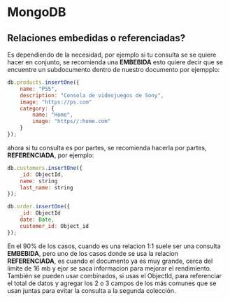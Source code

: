 # MongoDB

## Relaciones embedidas o referenciadas?

Es dependiendo de la necesidad, por ejemplo si tu consulta se se quiere hacer en conjunto, se recomienda una **EMBEBIDA** esto quiere decir que se encuentre un subdocumento dentro de nuestro documento por ejempplo:

```js
db.products.insertOne({
    name: "PS5",
    description: "Consola de videojuegos de Sony",
    image: "https://ps.com"
    category: {
        name: "Home",
        image: "https//:home.com"
    }
});
```

ahora si tu consulta es por partes, se recomienda hacerla por partes, **REFERENCIADA**, por ejemplo:

```js
db.customers.insertOne({
    _id: ObjectId,
    name: string
    last_name: string
});

db.order.insertOne({
    _id: ObjectId
    date: Date,
    customer_id: Object_id
});
```

En el 90% de los casos, cuando es una relacion 1:1 suele ser una consulta **EMBEBIDA**, pero uno de los casos donde se usa la relacion **REFERENCIADA**, es cuando el documento ya es muy grande, cerca del limite de 16 mb y ejor se saca informacion para mejorar el rendimiento. También se pueden usar combinados, si usas el ObjectId, para referenciar el total de datos y agregar los 2 o 3 campos de los más comunes que se usan juntas para evitar la consulta a la segunda colección.